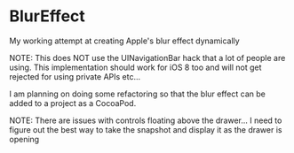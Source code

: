 BlurEffect
==========

My working attempt at creating Apple's blur effect dynamically

NOTE: This does NOT use the UINavigationBar hack that a lot of people are using.  This implementation should work for iOS 8 too and will not get rejected for using private APIs etc...

I am planning on doing some refactoring so that the blur effect can be added to a project as a CocoaPod.

NOTE: There are issues with controls floating above the drawer...  I need to figure out the best way to take the snapshot and display it as the drawer is opening
